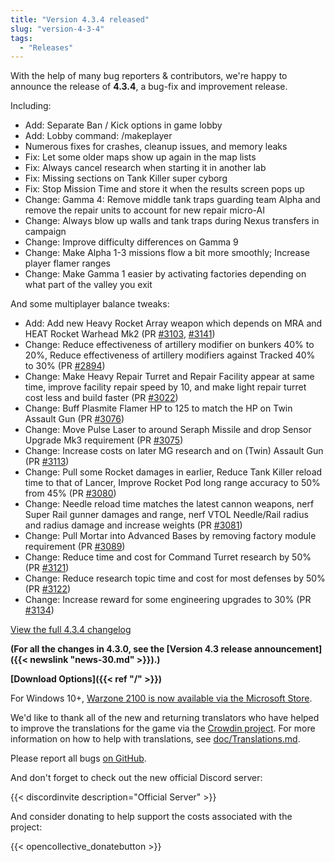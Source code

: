 ```yaml
---
title: "Version 4.3.4 released"
slug: "version-4-3-4"
tags:
  - "Releases"
---
```


With the help of many bug reporters & contributors, we're happy to announce the release of **4.3.4**, a bug-fix and improvement release.

Including:
- Add: Separate Ban / Kick options in game lobby
- Add: Lobby command: /makeplayer
- Numerous fixes for crashes, cleanup issues, and memory leaks
- Fix: Let some older maps show up again in the map lists
- Fix: Always cancel research when starting it in another lab
- Fix: Missing sections on Tank Killer super cyborg
- Fix: Stop Mission Time and store it when the results screen pops up
- Change: Gamma 4: Remove middle tank traps guarding team Alpha and remove the repair units to account for new repair micro-AI
- Change: Always blow up walls and tank traps during Nexus transfers in campaign
- Change: Improve difficulty differences on Gamma 9
- Change: Make Alpha 1-3 missions flow a bit more smoothly; Increase player flamer ranges
- Change: Make Gamma 1 easier by activating factories depending on what part of the valley you exit

And some multiplayer balance tweaks:
- Add: Add new Heavy Rocket Array weapon which depends on MRA and HEAT Rocket Warhead Mk2 (PR [#3103](https://github.com/Warzone2100/warzone2100/pull/3103), [#3141](https://github.com/Warzone2100/warzone2100/pull/3141))
- Change: Reduce effectiveness of artillery modifier on bunkers 40% to 20%, Reduce effectiveness of artillery modifiers against Tracked 40% to 30% (PR [#2894](https://github.com/Warzone2100/warzone2100/pull/2894))
- Change: Make Heavy Repair Turret and Repair Facility appear at same time, improve facility repair speed by 10, and make light repair turret cost less and build faster (PR [#3022](https://github.com/Warzone2100/warzone2100/pull/3022))
- Change: Buff Plasmite Flamer HP to 125 to match the HP on Twin Assault Gun (PR [#3076](https://github.com/Warzone2100/warzone2100/pull/3076))
- Change: Move Pulse Laser to around Seraph Missile and drop Sensor Upgrade Mk3 requirement (PR [#3075](https://github.com/Warzone2100/warzone2100/pull/3075))
- Change: Increase costs on later MG research and on (Twin) Assault Gun (PR [#3113](https://github.com/Warzone2100/warzone2100/pull/3113))
- Change: Pull some Rocket damages in earlier, Reduce Tank Killer reload time to that of Lancer, Improve Rocket Pod long range accuracy to 50% from 45% (PR [#3080](https://github.com/Warzone2100/warzone2100/pull/3080))
- Change: Needle reload time matches the latest cannon weapons, nerf Super Rail gunner damages and range, nerf VTOL Needle/Rail radius and radius damage and increase weights (PR [#3081](https://github.com/Warzone2100/warzone2100/pull/3081))
- Change: Pull Mortar into Advanced Bases by removing factory module requirement (PR [#3089](https://github.com/Warzone2100/warzone2100/pull/3089))
- Change: Reduce time and cost for Command Turret research by 50% (PR [#3121](https://github.com/Warzone2100/warzone2100/pull/3121))
- Change: Reduce research topic time and cost for most defenses by 50% (PR [#3122](https://github.com/Warzone2100/warzone2100/pull/3122))
- Change: Increase reward for some engineering upgrades to 30% (PR [#3134](https://github.com/Warzone2100/warzone2100/pull/3134))

[View the full 4.3.4 changelog](https://github.com/Warzone2100/warzone2100/raw/4.3.4/ChangeLog)

**(For all the changes in 4.3.0, see the [Version 4.3 release announcement]({{< newslink "news-30.md" >}}).)**

**[Download Options]({{< ref "/" >}})**

For Windows 10+, [Warzone 2100 is now available via the Microsoft Store](https://www.microsoft.com/store/apps/9MW0Z4MPCS8C).

We'd like to thank all of the new and returning translators who have helped to improve the translations for the game via the [Crowdin project](https://crowdin.com/project/warzone2100). For more information on how to help with translations, see [doc/Translations.md](https://github.com/Warzone2100/warzone2100/blob/master/doc/Translations.md#how-do-i-help-translate).

Please report all bugs [on GitHub](https://github.com/Warzone2100/warzone2100/issues).

And don't forget to check out the new official Discord server:

{{< discordinvite description="Official Server" >}}

And consider donating to help support the costs associated with the project:

{{< opencollective_donatebutton >}}
